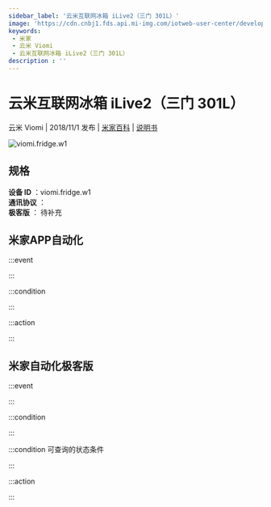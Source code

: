 ```yaml
---
sidebar_label: '云米互联网冰箱 iLive2（三门 301L）'
image: 'https://cdn.cnbj1.fds.api.mi-img.com/iotweb-user-center/developer_1679069107172DzC4mAhP.png?GalaxyAccessKeyId=AKVGLQWBOVIRQ3XLEW&Expires=9223372036854775807&Signature=sg7Y9xFaK2ypoesLUE3sh0a4bIA='
keywords: 
 - 米家
 - 云米 Viomi
 - 云米互联网冰箱 iLive2（三门 301L）
description : ''
---
```

# 云米互联网冰箱 iLive2（三门 301L）

云米 Viomi | 2018/11/1 发布 | [米家百科](https://home.mi.com/webapp/content/baike/product/index.html?model=viomi.fridge.w1) | [说明书](https://home.mi.com/views/introduction.html?model=viomi.fridge.w1&region=cn)

![viomi.fridge.w1](https://cdn.cnbj1.fds.api.mi-img.com/iotweb-user-center/developer_1679069107172DzC4mAhP.png?GalaxyAccessKeyId=AKVGLQWBOVIRQ3XLEW&Expires=9223372036854775807&Signature=sg7Y9xFaK2ypoesLUE3sh0a4bIA=)

## 规格  
> 
**设备 ID** ：viomi.fridge.w1  
**通讯协议** ：  
**极客版**  ： 待补充 


## 米家APP自动化  

:::event  

:::

:::condition  

:::

:::action   

:::

## 米家自动化极客版  

:::event  

:::

:::condition  

:::

:::condition 可查询的状态条件  

:::

:::action  

:::

        
